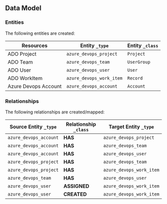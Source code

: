 <!-- {J1_DOCUMENTATION_MARKER_START} -->
<!--
********************************************************************************
NOTE: ALL OF THE FOLLOWING DOCUMENTATION IS GENERATED USING THE
"j1-integration document" COMMAND. DO NOT EDIT BY HAND! PLEASE SEE THE DEVELOPER
DOCUMENTATION FOR USAGE INFORMATION:

https://github.com/JupiterOne/sdk/blob/master/docs/integrations/development.md
********************************************************************************
-->

## Data Model

### Entities

The following entities are created:

| Resources            | Entity `_type`           | Entity `_class` |
| -------------------- | ------------------------ | --------------- |
| ADO Project          | `azure_devops_project`   | `Project`       |
| ADO Team             | `azure_devops_team`      | `UserGroup`     |
| ADO User             | `azure_devops_user`      | `User`          |
| ADO WorkItem         | `azure_devops_work_item` | `Record`        |
| Azure Devops Account | `azure_devops_account`   | `Account`       |

### Relationships

The following relationships are created/mapped:

| Source Entity `_type`  | Relationship `_class` | Target Entity `_type`    |
| ---------------------- | --------------------- | ------------------------ |
| `azure_devops_account` | **HAS**               | `azure_devops_project`   |
| `azure_devops_account` | **HAS**               | `azure_devops_team`      |
| `azure_devops_account` | **HAS**               | `azure_devops_user`      |
| `azure_devops_project` | **HAS**               | `azure_devops_team`      |
| `azure_devops_project` | **HAS**               | `azure_devops_work_item` |
| `azure_devops_team`    | **HAS**               | `azure_devops_user`      |
| `azure_devops_user`    | **ASSIGNED**          | `azure_devops_work_item` |
| `azure_devops_user`    | **CREATED**           | `azure_devops_work_item` |

<!--
********************************************************************************
END OF GENERATED DOCUMENTATION AFTER BELOW MARKER
********************************************************************************
-->
<!-- {J1_DOCUMENTATION_MARKER_END} -->
